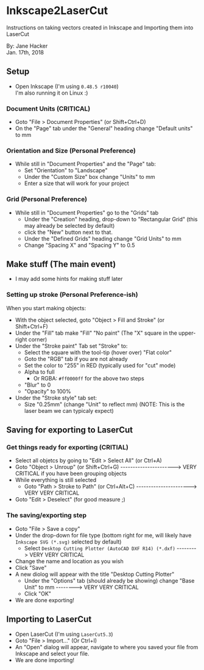 # Inkscape2LaserCut
Instructions on taking vectors created in Inkscape and Importing them into LaserCut  

By: Jane Hacker  
Jan. 17th, 2018


## Setup

* Open Inkscape (I'm using `0.48.5 r10040`)  
I'm also running it on Linux :)


### Document Units (CRITICAL)

* Goto "File > Document Properties" (or Shift+Ctrl+D)
* On the "Page" tab under the "General" heading change "Default units" to mm


### Orientation and Size (Personal Preference)

* While still in "Document Properties" and the "Page" tab:
  * Set "Orientation" to "Landscape"
  * Under the "Custom Size" box change "Units" to mm
  * Enter a size that will work for your project


### Grid (Personal Preference)

* While still in "Document Properties" go to the "Grids" tab
  * Under the "Creation" heading, drop-down to "Rectangular Grid" (this may already be selected by default)
  * click the "New" button next to that.
  * Under the "Defined Grids" heading change "Grid Units" to mm
  * Change "Spacing X" and "Spacing Y" to 0.5


## Make stuff (The main event)

* I may add some hints for making stuff later


### Setting up stroke (Personal Preference-ish)

When you start making objects:

* With the object selected, goto "Object > Fill and Stroke" (or Shift+Ctrl+F)
* Under the "Fill" tab make "Fill" "No paint" (The "X" square in the upper-right corner)
* Under the "Stroke paint" Tab set "Stroke" to:
  * Select the square with the tool-tip (hover over) "Flat color"
  * Goto the "RGB" tab if you are not already
  * Set the color to "255" in RED (typically used for "cut" mode)
  * Alpha to full
    * Or RGBA: `#ff0000ff` for the above two steps
  * "Blur" to 0
  * "Opacity" to 100%
* Under the "Stroke style" tab set:
  * Size "0.25mm" (change "Unit" to reflect mm) (NOTE: This is the laser beam we can typicaly expect)


## Saving for exporting to LaserCut

### Get things ready for exporting (CRITIAL)

* Select all objetcs by going to "Edit > Select All" (or Ctrl+A)
* Goto "Object > Unroup" (or Shift+Ctrl+G) ----------------------> VERY CRITICAL if you have been grouping objects
* While everything is still selected
  * Goto "Path > Stroke to Path" (or Ctrl+Alt+C) ----------------------> VERY VERY CRITICAL
* Goto "Edit > Deselect" (for good measure ;)


### The saving/exporting step

* Goto "File > Save a copy"
* Under the drop-down for file type (bottom right for me, will likely have `Inkscape SVG (*.svg)` selected by default)
  * Select `Desktop Cutting Plotter (AutoCAD DXF R14) (*.dxf)` --------> VERY VERY CRITICAL
* Change the name and location as you wish
* Click "Save"
* A new diolog will appear with the title "Desktop Cutting Plotter"
  * Under the "Options" tab (should already be showing) change "Base Unit" to mm --------> VERY VERY CRITICAL
  * Click "OK"
* We are done exporting!


## Importing to LaserCut

* Open LaserCut (I'm using `LaserCut5.3`)
* Goto "File > Import..." (Or Ctrl+I)
* An "Open" dialog will appear, navigate to where you saved your file from Inkscape and select your file.
* We are done importing!

